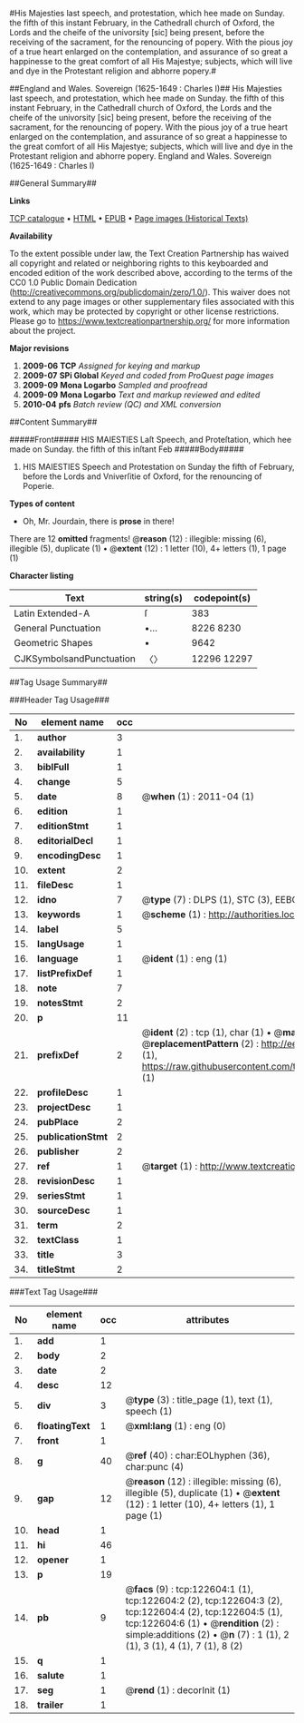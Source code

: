 #His Majesties last speech, and protestation, which hee made on Sunday. the fifth of this instant February, in the Cathedrall church of Oxford, the Lords and the cheife of the univorsity [sic] being present, before the receiving of the sacrament, for the renouncing of popery. With the pious joy of a true heart enlarged on the contemplation, and assurance of so great a happinesse to the great comfort of all His Majestye; subjects, which will live and dye in the Protestant religion and abhorre popery.#

##England and Wales. Sovereign (1625-1649 : Charles I)##
His Majesties last speech, and protestation, which hee made on Sunday. the fifth of this instant February, in the Cathedrall church of Oxford, the Lords and the cheife of the univorsity [sic] being present, before the receiving of the sacrament, for the renouncing of popery. With the pious joy of a true heart enlarged on the contemplation, and assurance of so great a happinesse to the great comfort of all His Majestye; subjects, which will live and dye in the Protestant religion and abhorre popery.
England and Wales. Sovereign (1625-1649 : Charles I)

##General Summary##

**Links**

[TCP catalogue](http://www.ota.ox.ac.uk/tcp/)  • 
[HTML](http://tei.it.ox.ac.uk/tcp/Texts-HTML/free/A78/A78842.html)  • 
[EPUB](http://tei.it.ox.ac.uk/tcp/Texts-EPUB/free/A78/A78842.epub) • 
[Page images (Historical Texts)](https://historicaltexts.jisc.ac.uk/eebo-99870212e)

**Availability**

To the extent possible under law, the Text Creation Partnership has waived all copyright and related or neighboring rights to this keyboarded and encoded edition of the work described above, according to the terms of the CC0 1.0 Public Domain Dedication (http://creativecommons.org/publicdomain/zero/1.0/). This waiver does not extend to any page images or other supplementary files associated with this work, which may be protected by copyright or other license restrictions. Please go to https://www.textcreationpartnership.org/ for more information about the project.

**Major revisions**

1. __2009-06__ __TCP__ *Assigned for keying and markup*
1. __2009-07__ __SPi Global__ *Keyed and coded from ProQuest page images*
1. __2009-09__ __Mona Logarbo__ *Sampled and proofread*
1. __2009-09__ __Mona Logarbo__ *Text and markup reviewed and edited*
1. __2010-04__ __pfs__ *Batch review (QC) and XML conversion*

##Content Summary##

#####Front#####
HIS MAIESTIES Laſt Speech, and Proteſtation, which hee made on Sunday. the fifth of this inſtant Feb
#####Body#####

1. HIS MAIESTIES Speech and Protestation on Sunday the fifth of February, before the Lords and Vniverſitie of Oxford, for the renouncing of Poperie.

**Types of content**

  * Oh, Mr. Jourdain, there is **prose** in there!

There are 12 **omitted** fragments! 
 @__reason__ (12) : illegible: missing (6), illegible (5), duplicate (1)  •  @__extent__ (12) : 1 letter (10), 4+ letters (1), 1 page (1)

**Character listing**


|Text|string(s)|codepoint(s)|
|---|---|---|
|Latin Extended-A|ſ|383|
|General Punctuation|•…|8226 8230|
|Geometric Shapes|▪|9642|
|CJKSymbolsandPunctuation|〈〉|12296 12297|

##Tag Usage Summary##

###Header Tag Usage###

|No|element name|occ|attributes|
|---|---|---|---|
|1.|__author__|3||
|2.|__availability__|1||
|3.|__biblFull__|1||
|4.|__change__|5||
|5.|__date__|8| @__when__ (1) : 2011-04 (1)|
|6.|__edition__|1||
|7.|__editionStmt__|1||
|8.|__editorialDecl__|1||
|9.|__encodingDesc__|1||
|10.|__extent__|2||
|11.|__fileDesc__|1||
|12.|__idno__|7| @__type__ (7) : DLPS (1), STC (3), EEBO-CITATION (1), PROQUEST (1), VID (1)|
|13.|__keywords__|1| @__scheme__ (1) : http://authorities.loc.gov/ (1)|
|14.|__label__|5||
|15.|__langUsage__|1||
|16.|__language__|1| @__ident__ (1) : eng (1)|
|17.|__listPrefixDef__|1||
|18.|__note__|7||
|19.|__notesStmt__|2||
|20.|__p__|11||
|21.|__prefixDef__|2| @__ident__ (2) : tcp (1), char (1)  •  @__matchPattern__ (2) : ([0-9\-]+):([0-9IVX]+) (1), (.+) (1)  •  @__replacementPattern__ (2) : http://eebo.chadwyck.com/downloadtiff?vid=$1&page=$2 (1), https://raw.githubusercontent.com/textcreationpartnership/Texts/master/tcpchars.xml#$1 (1)|
|22.|__profileDesc__|1||
|23.|__projectDesc__|1||
|24.|__pubPlace__|2||
|25.|__publicationStmt__|2||
|26.|__publisher__|2||
|27.|__ref__|1| @__target__ (1) : http://www.textcreationpartnership.org/docs/. (1)|
|28.|__revisionDesc__|1||
|29.|__seriesStmt__|1||
|30.|__sourceDesc__|1||
|31.|__term__|2||
|32.|__textClass__|1||
|33.|__title__|3||
|34.|__titleStmt__|2||


###Text Tag Usage###

|No|element name|occ|attributes|
|---|---|---|---|
|1.|__add__|1||
|2.|__body__|2||
|3.|__date__|2||
|4.|__desc__|12||
|5.|__div__|3| @__type__ (3) : title_page (1), text (1), speech (1)|
|6.|__floatingText__|1| @__xml:lang__ (1) : eng (0)|
|7.|__front__|1||
|8.|__g__|40| @__ref__ (40) : char:EOLhyphen (36), char:punc (4)|
|9.|__gap__|12| @__reason__ (12) : illegible: missing (6), illegible (5), duplicate (1)  •  @__extent__ (12) : 1 letter (10), 4+ letters (1), 1 page (1)|
|10.|__head__|1||
|11.|__hi__|46||
|12.|__opener__|1||
|13.|__p__|19||
|14.|__pb__|9| @__facs__ (9) : tcp:122604:1 (1), tcp:122604:2 (2), tcp:122604:3 (2), tcp:122604:4 (2), tcp:122604:5 (1), tcp:122604:6 (1)  •  @__rendition__ (2) : simple:additions (2)  •  @__n__ (7) : 1 (1), 2 (1), 3 (1), 4 (1), 7 (1), 8 (2)|
|15.|__q__|1||
|16.|__salute__|1||
|17.|__seg__|1| @__rend__ (1) : decorInit (1)|
|18.|__trailer__|1||
